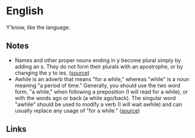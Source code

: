 # English

Y'know, like the language.

## Notes

- Names and other proper nouns ending in y become plural simply by adding an s. They do not form their plurals with an apostrophe, or by changing the y to ies. ([source](https://www.grammarbook.com/punctuation/apostro.asp#:~:text=Names%20and%20other%20proper%20nouns%20ending%20in%20y%20become%20plural%20simply%20by%20adding%20an%20s.%20They%20do%20not%20form%20their%20plurals%20with%20an%20apostrophe%2C%20or%20by%20changing%20the%20y%20to%20ies.))
- Awhile is an adverb that means "for a while," whereas "while" is a noun meaning "a period of time." Generally, you should use the two word form, "a while," when following a preposition (I will read for a while), or with the words ago or back (a while ago/back). The singular word "awhile" should be used to modify a verb (I will wait awhile) and can usually replace any usage of "for a while." ([source](https://www.merriam-webster.com/words-at-play/awhile-usage#:~:text=Awhile%20is%20an%20adverb%20that%20means%20%22for%20a%20while%2C%22%20whereas%20%22while%22%20is%20a%20noun%20meaning%20%22a%20period%20of%20time.%22%20Generally%2C%20you%20should%20use%20the%20two%20word%20form%2C%20%22a%20while%2C%22%20when%20following%20a%20preposition%20(I%20will%20read%20for%20a%20while)%2C%20or%20with%20the%20words%20ago%20or%20back%20(a%20while%20ago%2Fback).%20The%20singular%20word%20%22awhile%22%20should%20be%20used%20to%20modify%20a%20verb%20(I%20will%20wait%20awhile)%20and%20can%20usually%20replace%20any%20usage%20of%20%22for%20a%20while.%22))

## Links
